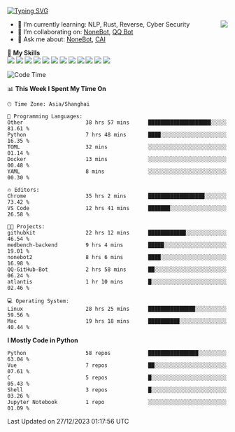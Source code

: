 [![Typing SVG](https://readme-typing-svg.herokuapp.com?size=25&duration=2500&color=8C43EA&vCenter=true&width=200&height=40&lines=Hi+there+%F0%9F%91%8B%F0%9F%8F%BB;I'm+yanyongyu)](https://git.io/typing-svg)

<a href="#">
  <img align="right" src="https://github-readme-stats.vercel.app/api?username=yanyongyu&count_private=true&show_icons=true&bg_color=15,f2f7fd,E0EAFC" />
</a>

- 🌱 I’m currently learning: NLP, Rust, Reverse, Cyber Security
- 👯 I’m collaborating on: [NoneBot](https://github.com/nonebot), [QQ Bot](https://github.com/Mrs4s/go-cqhttp)
- 💬 Ask me about: [NoneBot](https://github.com/nonebot), [CAI](https://github.com/cscs181/CAI)

🌟 **My Skills**  
![](https://img.shields.io/badge/-Python-3e74a2?style=flat-square&logo=Python&logoColor=fff)
![](https://img.shields.io/badge/-TypeScript-3178C6?style=flat-square&logo=TypeScript&logoColor=fff)
![](https://img.shields.io/badge/-Vue-4fc08d?style=flat-square&logo=Vue.js&logoColor=fff)
![](https://img.shields.io/badge/-React-2d98ce?style=flat-square&logo=React&logoColor=fff)
![](https://img.shields.io/badge/-FastAPI-009688?style=flat-square&logo=FastAPI&logoColor=fff)
![](https://img.shields.io/badge/-Linux-000000?style=flat-square&logo=Linux&logoColor=fff)
![](https://img.shields.io/badge/-Docker-2496ED?style=flat-square&logo=Docker&logoColor=fff)
![](https://img.shields.io/badge/-Kubernetes-326CE5?style=flat-square&logo=Kubernetes&logoColor=fff)
![](https://img.shields.io/badge/-GitHub%20Actions-2088FF?style=flat-square&logo=GitHubActions&logoColor=fff)
![](https://img.shields.io/badge/-PostgreSQL-4169E1?style=flat-square&logo=PostgreSQL&logoColor=fff)
![](https://img.shields.io/badge/-Redis-DC382D?style=flat-square&logo=Redis&logoColor=fff)
![](https://img.shields.io/badge/-MongoDB-47A248?style=flat-square&logo=MongoDB&logoColor=fff)

<!--START_SECTION:waka-->
![Code Time](http://img.shields.io/badge/Code%20Time-5%2C569%20hrs%2033%20mins-blue)

📊 **This Week I Spent My Time On** 

```text
🕑︎ Time Zone: Asia/Shanghai

💬 Programming Languages: 
Other                    38 hrs 57 mins      ████████████████████░░░░░   81.61 % 
Python                   7 hrs 48 mins       ████░░░░░░░░░░░░░░░░░░░░░   16.35 % 
TOML                     32 mins             ░░░░░░░░░░░░░░░░░░░░░░░░░   01.14 % 
Docker                   13 mins             ░░░░░░░░░░░░░░░░░░░░░░░░░   00.48 % 
YAML                     8 mins              ░░░░░░░░░░░░░░░░░░░░░░░░░   00.30 % 

🔥 Editors: 
Chrome                   35 hrs 2 mins       ██████████████████░░░░░░░   73.42 % 
VS Code                  12 hrs 41 mins      ███████░░░░░░░░░░░░░░░░░░   26.58 % 

🐱‍💻 Projects: 
githubkit                22 hrs 12 mins      ████████████░░░░░░░░░░░░░   46.54 % 
medbench-backend         9 hrs 4 mins        █████░░░░░░░░░░░░░░░░░░░░   19.01 % 
nonebot2                 8 hrs 6 mins        ████░░░░░░░░░░░░░░░░░░░░░   16.98 % 
QQ-GitHub-Bot            2 hrs 58 mins       ██░░░░░░░░░░░░░░░░░░░░░░░   06.24 % 
atlantis                 1 hr 10 mins        █░░░░░░░░░░░░░░░░░░░░░░░░   02.46 % 

💻 Operating System: 
Linux                    28 hrs 25 mins      ███████████████░░░░░░░░░░   59.56 % 
Mac                      19 hrs 18 mins      ██████████░░░░░░░░░░░░░░░   40.44 % 
```

**I Mostly Code in Python** 

```text
Python                   58 repos            ████████████████░░░░░░░░░   63.04 % 
Vue                      7 repos             ██░░░░░░░░░░░░░░░░░░░░░░░   07.61 % 
C                        5 repos             █░░░░░░░░░░░░░░░░░░░░░░░░   05.43 % 
Shell                    3 repos             █░░░░░░░░░░░░░░░░░░░░░░░░   03.26 % 
Jupyter Notebook         1 repo              ░░░░░░░░░░░░░░░░░░░░░░░░░   01.09 % 
```




 Last Updated on 27/12/2023 01:17:56 UTC
<!--END_SECTION:waka-->
